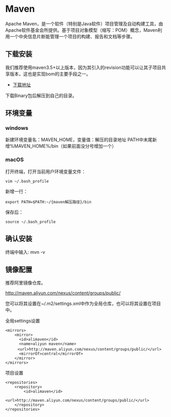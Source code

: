 # Maven

Apache Maven，是一个软件（特别是Java软件）项目管理及自动构建工具，由Apache软件基金会所提供。基于项目对象模型（缩写：POM）概念，Maven利用一个中央信息片断能管理一个项目的构建、报告和文档等步骤。

## 下载安装

我们推荐使用maven3.5+以上版本，因为其引入的revision功能可以让其子项目共享版本，这也是实现bom的主要手段之一。

- [下载地址](http://maven.apache.org/download.cgi)

下载Binary包后解压到自己的目录。

## 环境变量
### windows
新建环境变量名：MAVEN_HOME，变量值：解压的目录地址
PATH中末尾新增%MAVEN_HOME%/bin（如果前面没分号增加一个）

### macOS

打开终端，打开当前用户环境变量文件：

```
vim ~/.bash_profile
```

新增一行：

```
export PATH=$PATH:~/{maven解压路径}/bin
```

保存后：

```
source ~/.bash_profile
```

## 确认安装

终端中输入: mvn -v


## 镜像配置

推荐阿里镜像仓库。

http://maven.aliyun.com/nexus/content/groups/public/

您可以将其设置在~/.m2/settings.xml中作为全局仓库，也可以将其设置在项目中。

全局settings设置

```
<mirrors>
    <mirror>
      <id>alimaven</id>
      <name>aliyun maven</name>
  　　<url>http://maven.aliyun.com/nexus/content/groups/public/</url>
      <mirrorOf>central</mirrorOf>        
    </mirror>
</mirrors>
```

项目设置

```
<repositories>
    <repository>
        <id>alimaven</id>
        <url>http://maven.aliyun.com/nexus/content/groups/public/</url>
    </repository>
</repositories>
```